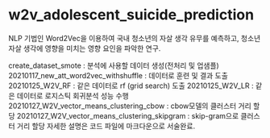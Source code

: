 # w2v_adolescent_suicide_prediction
NLP 기법인 Word2Vec을 이용하여 국내 청소년의 자살 생각 유무를 예측하고, 청소년 자살 생각에 영향을 미치는 영향 요인을 파악한 연구.

create_dataset_smote : 분석에 사용할 데이터 생성(전처리 및 업샘플)
20210117_new_att_word2vec_withshuffle : 데이터로 훈련 및 결과 도출 
20210125_W2V_RF : 같은 데이터로 rf (grid search) 도출
20210125_W2V_LR : 같은 데이터로 로지스틱 회귀분석 성능 수행
20210127_W2V_vector_means_clustering_cbow : cbow모델의 클러스터 거리 할당
20210127_W2V_vector_means_clustering_skipgram : skip-gram으로 클러스터 거리 할당
자세한 설명은 코드 파일에 마크다운으로 서술완료.
